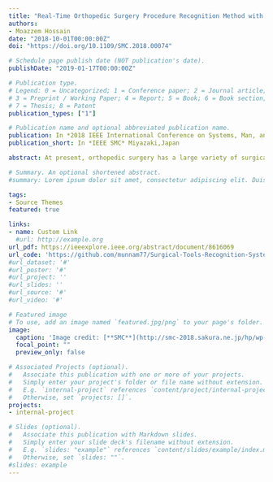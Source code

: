 ```yaml
---
title: "Real-Time Orthopedic Surgery Procedure Recognition Method with Video Images from Smart Glasses Using Convolutional Neural Network"
authors:
- Moazzem Hossain
date: "2018-10-01T00:00:00Z"
doi: "https://doi.org/10.1109/SMC.2018.00074"

# Schedule page publish date (NOT publication's date).
publishDate: "2019-01-17T00:00:00Z"

# Publication type.
# Legend: 0 = Uncategorized; 1 = Conference paper; 2 = Journal article;
# 3 = Preprint / Working Paper; 4 = Report; 5 = Book; 6 = Book section;
# 7 = Thesis; 8 = Patent
publication_types: ["1"]

# Publication name and optional abbreviated publication name.
publication: In *2018 IEEE International Conference on Systems, Man, and Cybernetics (SMC)*
publication_short: In *IEEE SMC* Miyazaki,Japan

abstract: At present, orthopedic surgery has a large variety of surgical techniques. Procedures are complicated, and many types of equipment have been using in the surgery. So, operating room nurses who deliver surgical instruments to surgeon are supposed to be forced to incur a heavy burden. Although there is a navigation system for assisting surgeons in artificial joint replacement surgery, but no system exists for assisting operating room nurses. This work proposes a computer-aided navigation system that indicates the current procedure and procedure progress for nurses, and also instructs nurses to prepare surgical instruments to be used in the next procedure using smart glasses. Firstly, the system estimates the current status of the surgery procedure using a convolutional neural network (CNN) by utilizing real-time video images taken from smart glasses which was worn by operating surgeon. Then, the system indicates nurses the surgical instrument to be used at the next procedure in the smart glass worn by the nurses. The system was implemented with the object detection technology and the augmented reality. Experiment results demonstrated a satisfactory performance of our proposed system of recognizing surgery procedures.

# Summary. An optional shortened abstract.
#summary: Lorem ipsum dolor sit amet, consectetur adipiscing elit. Duis posuere tellus ac convallis placerat. Proin tincidunt magna sed ex sollicitudin condimentum.

tags:
- Source Themes
featured: true

links:
- name: Custom Link
  #url: http://example.org
url_pdf: https://ieeexplore.ieee.org/abstract/document/8616069
url_code: 'https://github.com/munnam77/Surgical-Tools-Recognition-System'
#url_dataset: '#'
#url_poster: '#'
#url_project: ''
#url_slides: ''
#url_source: '#'
#url_video: '#'

# Featured image
# To use, add an image named `featured.jpg/png` to your page's folder. 
image:
  caption: 'Image credit: [**SMC**](http://smc-2018.sakura.ne.jp/hp/wp-content/uploads/2018/10/unnamed.jpg)'
  focal_point: ""
  preview_only: false

# Associated Projects (optional).
#   Associate this publication with one or more of your projects.
#   Simply enter your project's folder or file name without extension.
#   E.g. `internal-project` references `content/project/internal-project/index.md`.
#   Otherwise, set `projects: []`.
projects:
- internal-project

# Slides (optional).
#   Associate this publication with Markdown slides.
#   Simply enter your slide deck's filename without extension.
#   E.g. `slides: "example"` references `content/slides/example/index.md`.
#   Otherwise, set `slides: ""`.
#slides: example
---
```

